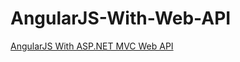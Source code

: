 # AngularJS-With-Web-API
<a href="https://kuas6678.github.io/AngularJS-With-Web-API/index.html" target="_blank">AngularJS With ASP.NET MVC Web API</a>
